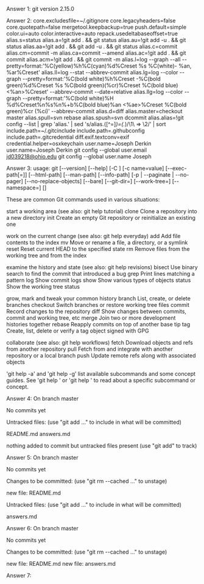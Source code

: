 Answer 1: git version 2.15.0

Answer 2: 
core.excludesfile=~/.gitignore
core.legacyheaders=false
core.quotepath=false
mergetool.keepbackup=true
push.default=simple
color.ui=auto
color.interactive=auto
repack.usedeltabaseoffset=true
alias.s=status
alias.a=!git add . && git status
alias.au=!git add -u . && git status
alias.aa=!git add . && git add -u . && git status
alias.c=commit
alias.cm=commit -m
alias.ca=commit --amend
alias.ac=!git add . && git commit
alias.acm=!git add . && git commit -m
alias.l=log --graph --all --pretty=format:'%C(yellow)%h%C(cyan)%d%Creset %s %C(white)- %an, %ar%Creset'
alias.ll=log --stat --abbrev-commit
alias.lg=log --color --graph --pretty=format:'%C(bold white)%h%Creset -%C(bold green)%d%Creset %s %C(bold green)(%cr)%Creset %C(bold blue)<%an>%Creset' --abbrev-commit --date=relative
alias.llg=log --color --graph --pretty=format:'%C(bold white)%H %d%Creset%n%s%n%+b%C(bold blue)%an <%ae>%Creset %C(bold green)%cr (%ci)' --abbrev-commit
alias.d=diff
alias.master=checkout master
alias.spull=svn rebase
alias.spush=svn dcommit
alias.alias=!git config --list | grep 'alias\.' | sed 's/alias\.\([^=]*\)=\(.*\)/\1\     => \2/' | sort
include.path=~/.gitcinclude
include.path=.githubconfig
include.path=.gitcredential
diff.exif.textconv=exif
credential.helper=osxkeychain
user.name=Joseph Derkin
user.name=Joseph Derkin
git config --global user.email jd039218@ohio.edu
git config --global user.name Joseph


Answer 3: 
usage: git [--version] [--help] [-C <path>] [-c name=value]
[--exec-path[=<path>]] [--html-path] [--man-path] [--info-path]
[-p | --paginate | --no-pager] [--no-replace-objects] [--bare]
[--git-dir=<path>] [--work-tree=<path>] [--namespace=<name>]
<command> [<args>]

These are common Git commands used in various situations:

start a working area (see also: git help tutorial)
clone      Clone a repository into a new directory
init       Create an empty Git repository or reinitialize an existing one

work on the current change (see also: git help everyday)
add        Add file contents to the index
mv         Move or rename a file, a directory, or a symlink
reset      Reset current HEAD to the specified state
rm         Remove files from the working tree and from the index

examine the history and state (see also: git help revisions)
bisect     Use binary search to find the commit that introduced a bug
grep       Print lines matching a pattern
log        Show commit logs
show       Show various types of objects
status     Show the working tree status

grow, mark and tweak your common history
branch     List, create, or delete branches
checkout   Switch branches or restore working tree files
commit     Record changes to the repository
diff       Show changes between commits, commit and working tree, etc
merge      Join two or more development histories together
rebase     Reapply commits on top of another base tip
tag        Create, list, delete or verify a tag object signed with GPG

collaborate (see also: git help workflows)
fetch      Download objects and refs from another repository
pull       Fetch from and integrate with another repository or a local branch
push       Update remote refs along with associated objects

'git help -a' and 'git help -g' list available subcommands and some
concept guides. See 'git help <command>' or 'git help <concept>'
to read about a specific subcommand or concept.

Answer 4: 
On branch master

No commits yet

Untracked files:
(use "git add <file>..." to include in what will be committed)

README.md
answers.md

nothing added to commit but untracked files present (use "git add" to track)

Answer 5:
On branch master

No commits yet

Changes to be committed:
(use "git rm --cached <file>..." to unstage)

new file:   README.md

Untracked files:
(use "git add <file>..." to include in what will be committed)

answers.md

Answer 6:
On branch master

No commits yet

Changes to be committed:
(use "git rm --cached <file>..." to unstage)

new file:   README.md
new file:   answers.md

Answer 7:

